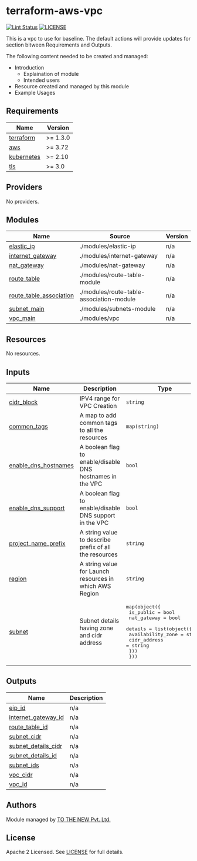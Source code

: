# terraform-aws-vpc

[![Lint Status](https://github.com/tothenew/terraform-aws-vpc/workflows/Lint/badge.svg)](https://github.com/tothenew/terraform-aws-vpc/actions)
[![LICENSE](https://img.shields.io/github/license/tothenew/terraform-aws-vpc)](https://github.com/tothenew/terraform-aws-vpc/blob/master/LICENSE)

This is a vpc to use for baseline. The default actions will provide updates for section bitween Requirements and Outputs.

The following content needed to be created and managed:
 - Introduction
     - Explaination of module 
     - Intended users
 - Resource created and managed by this module
 - Example Usages

<!-- BEGIN_TF_DOCS -->
## Requirements

| Name | Version |
|------|---------|
| <a name="requirement_terraform"></a> [terraform](#requirement\_terraform) | >= 1.3.0 |
| <a name="requirement_aws"></a> [aws](#requirement\_aws) | >= 3.72 |
| <a name="requirement_kubernetes"></a> [kubernetes](#requirement\_kubernetes) | >= 2.10 |
| <a name="requirement_tls"></a> [tls](#requirement\_tls) | >= 3.0 |

## Providers

No providers.

## Modules

| Name | Source | Version |
|------|--------|---------|
| <a name="module_elastic_ip"></a> [elastic\_ip](#module\_elastic\_ip) | ./modules/elastic-ip | n/a |
| <a name="module_internet_gateway"></a> [internet\_gateway](#module\_internet\_gateway) | ./modules/internet-gateway | n/a |
| <a name="module_nat_gateway"></a> [nat\_gateway](#module\_nat\_gateway) | ./modules/nat-gateway | n/a |
| <a name="module_route_table"></a> [route\_table](#module\_route\_table) | ./modules/route-table-module | n/a |
| <a name="module_route_table_association"></a> [route\_table\_association](#module\_route\_table\_association) | ./modules/route-table-association-module | n/a |
| <a name="module_subnet_main"></a> [subnet\_main](#module\_subnet\_main) | ./modules/subnets-module | n/a |
| <a name="module_vpc_main"></a> [vpc\_main](#module\_vpc\_main) | ./modules/vpc | n/a |

## Resources

No resources.

## Inputs

| Name | Description | Type | Default | Required |
|------|-------------|------|---------|:--------:|
| <a name="input_cidr_block"></a> [cidr\_block](#input\_cidr\_block) | IPV4 range for VPC Creation | `string` | n/a | yes |
| <a name="input_common_tags"></a> [common\_tags](#input\_common\_tags) | A map to add common tags to all the resources | `map(string)` | n/a | yes |
| <a name="input_enable_dns_hostnames"></a> [enable\_dns\_hostnames](#input\_enable\_dns\_hostnames) | A boolean flag to enable/disable DNS hostnames in the VPC | `bool` | n/a | yes |
| <a name="input_enable_dns_support"></a> [enable\_dns\_support](#input\_enable\_dns\_support) | A boolean flag to enable/disable DNS support in the VPC | `bool` | n/a | yes |
| <a name="input_project_name_prefix"></a> [project\_name\_prefix](#input\_project\_name\_prefix) | A string value to describe prefix of all the resources | `string` | n/a | yes |
| <a name="input_region"></a> [region](#input\_region) | A string value for Launch resources in which AWS Region | `string` | n/a | yes |
| <a name="input_subnet"></a> [subnet](#input\_subnet) | Subnet details having zone and cidr address | <pre>map(object({<br>    is_public   = bool<br>    nat_gateway = bool<br>    details = list(object({<br>      availability_zone = string<br>      cidr_address      = string<br>    }))<br>  }))</pre> | n/a | yes |

## Outputs

| Name | Description |
|------|-------------|
| <a name="output_eip_id"></a> [eip\_id](#output\_eip\_id) | n/a |
| <a name="output_internet_gateway_id"></a> [internet\_gateway\_id](#output\_internet\_gateway\_id) | n/a |
| <a name="output_route_table_id"></a> [route\_table\_id](#output\_route\_table\_id) | n/a |
| <a name="output_subnet_cidr"></a> [subnet\_cidr](#output\_subnet\_cidr) | n/a |
| <a name="output_subnet_details_cidr"></a> [subnet\_details\_cidr](#output\_subnet\_details\_cidr) | n/a |
| <a name="output_subnet_details_id"></a> [subnet\_details\_id](#output\_subnet\_details\_id) | n/a |
| <a name="output_subnet_ids"></a> [subnet\_ids](#output\_subnet\_ids) | n/a |
| <a name="output_vpc_cidr"></a> [vpc\_cidr](#output\_vpc\_cidr) | n/a |
| <a name="output_vpc_id"></a> [vpc\_id](#output\_vpc\_id) | n/a |
<!-- END_TF_DOCS -->

## Authors

Module managed by [TO THE NEW Pvt. Ltd.](https://github.com/tothenew)

## License

Apache 2 Licensed. See [LICENSE](https://github.com/tothenew/terraform-aws-vpc/blob/main/LICENSE) for full details.
